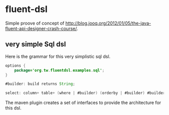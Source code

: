 # fluent-dsl

Simple proove of concept of http://blog.jooq.org/2012/01/05/the-java-fluent-api-designer-crash-course/.

## very simple Sql dsl

Here is the grammar for this very simplistic sql dsl.

~~~java
options {
    package='org.tw.fluentdsl.examples.sql';
}

#builder: build returns String;

select: column+ table+ (where | #builder) (orderby | #builder) #builder;
~~~

The maven plugin creates a set of interfaces to provide the architecture for this dsl.


